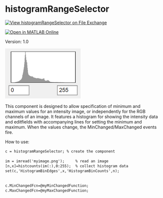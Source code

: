 # histogramRangeSelector

[![View histogramRangeSelector on File Exchange](https://www.mathworks.com/matlabcentral/images/matlab-file-exchange.svg)](https://www.mathworks.com/matlabcentral/fileexchange/95833-histogramrangeselector)

[![Open in MATLAB Online](https://www.mathworks.com/images/responsive/global/open-in-matlab-online.svg)](https://matlab.mathworks.com/open/github/v1?repo=MATLAB-Graphics-and-App-Building/histogramRangeSelector)

Version: 1.0

![histogramRangeSelector](/example_histogramRangeSelector.png)

This component is designed to allow specification of minimum and maximum values for an intensity image, or independently for the RGB channels of an image.
It features a histogram for showing the intensity data and editfields with accompanying lines for setting the minimum and maximum.
When the values change, the MinChanged/MaxChanged events fire.

How to use:
```
c = histogramRangeSelector; % create the component

im = imread('myimage.png');     % read an image
[n,x]=histcounts(im(:),0:255);  % collect histogram data
set(c,'HistogramBinEdges',x,'HistogramBinCounts',n);


c.MinChangedFcn=@myMinChangedFunction;
c.MaxChangedFcn=@myMaxChangedFunction;
```
